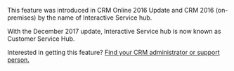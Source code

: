 This feature was introduced in CRM Online 2016 Update and CRM 2016 (on-premises) by the name of Interactive Service hub. 

With the December 2017 update, Interactive Service hub is now known as Customer Service Hub.
  
Interested in getting this feature? [Find your CRM administrator or support person.](/dynamics365/customer-engagement/basics/find-administrator-support.md)